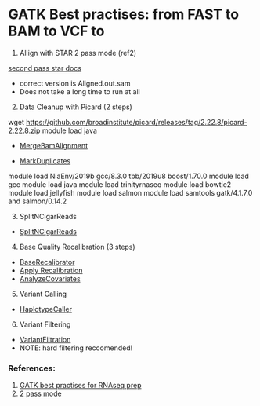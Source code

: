 # GATK Best practises: from FAST to BAM to VCF to 

1. Allign with STAR 2 pass mode (ref2)

[second pass star docs](https://physiology.med.cornell.edu/faculty/skrabanek/lab/angsd/lecture_notes/STARmanual.pdf)
- correct version is Aligned.out.sam
- Does not take a long time to run at all 

2. Data Cleanup with Picard (2 steps)

wget https://github.com/broadinstitute/picard/releases/tag/2.22.8/picard-2.22.8.zip
module load java 

- [MergeBamAlignment](https://gatk.broadinstitute.org/hc/en-us/articles/360037056392-MergeBamAlignment-Picard-)

- [MarkDuplicates](https://gatk.broadinstitute.org/hc/en-us/articles/360042477492-MarkDuplicates-Picard-)


module load NiaEnv/2019b gcc/8.3.0 tbb/2019u8 boost/1.70.0
module load gcc
module load java
module load trinityrnaseq
module load bowtie2
module load jellyfish
module load salmon
module load samtools
gatk/4.1.7.0 and salmon/0.14.2

3. SplitNCigarReads 

- [SplitNCigarReads](https://gatk.broadinstitute.org/hc/en-us/articles/360042478652-SplitNCigarReads)

4. Base Quality Recalibration (3 steps)

- [BaseRecalibrator](https://gatk.broadinstitute.org/hc/en-us/articles/360042477672-BaseRecalibrator)
- [Apply Recalibration](https://gatk.broadinstitute.org/hc/en-us/articles/360042476852-ApplyBQSR) 
- [AnalyzeCovariates](https://gatk.broadinstitute.org/hc/en-us/articles/360042911971-AnalyzeCovariates)

5. Variant Calling

- [HaplotypeCaller](https://gatk.broadinstitute.org/hc/en-us/articles/360042913231-HaplotypeCaller)

6. Variant Filtering

- [VariantFiltration](https://gatk.broadinstitute.org/hc/en-us/articles/360042477652-VariantFiltration)
- NOTE: hard filtering reccomended! 

### References:
1. [GATK best practises for RNAseq prep](https://gatk.broadinstitute.org/hc/en-us/articles/360035531192-RNAseq-short-variant-discovery-SNPs-Indels-)
2. [2 pass mode](https://code.google.com/archive/p/rna-star/issues/7)
